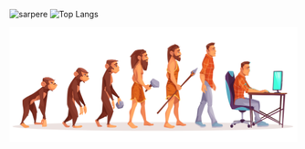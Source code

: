 <img src="https://github-readme-stats.vercel.app/api?username=sarpere&show_icons=true&theme=gruvbox" alt="sarpere" /> <img src="https://github-readme-stats.vercel.app/api/top-langs/?username=sarpere&layout=compact"  valign="top" alt="Top Langs"/>

![Evolation Sarper](/programmer.jpg)
